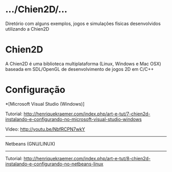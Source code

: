 .../Chien2D/...
===============
Diretório com alguns exemplos, jogos e simulações físicas desenvolvidos utilizando a Chien2D

Chien2D
=======
A Chien2D é uma biblioteca multiplataforma (Linux, Windows e Mac OSX) baseada em SDL/OpenGL de desenvolvimento de jogos 2D em C/C++

Configuração
============
*[Microsoft Visual Studio (Windows)]

Tutorial: http://henriquekraemer.com/index.php/art-e-tut/7-chien2d-instalando-e-configurando-no-microsoft-visual-studio-windows

Video: http://youtu.be/NbfRCPN7wkY

________________________________
Netbeans (GNU/LINUX)
________________________________
Tutorial: http://henriquekraemer.com/index.php/art-e-tut/8-chien2d-instalando-e-configurando-no-netbeans-linux
